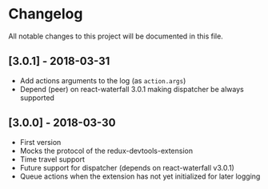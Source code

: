# Changelog
All notable changes to this project will be documented in this file.

## [3.0.1] - 2018-03-31
- Add actions arguments to the log (as `action.args`)
- Depend (peer) on react-waterfall 3.0.1 making dispatcher be always supported

## [3.0.0] - 2018-03-30
- First version
- Mocks the protocol of the redux-devtools-extension
- Time travel support
- Future support for dispatcher (depends on react-waterfall v3.0.1)
- Queue actions when the extension has not yet initialized for later logging